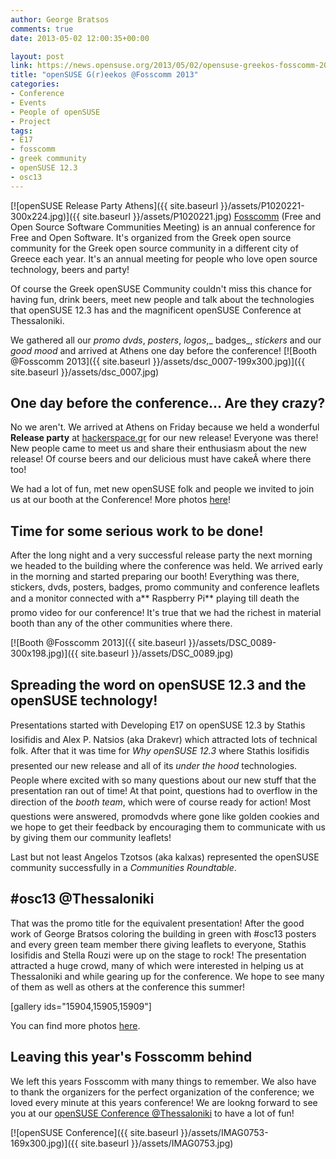```yaml
---
author: George Bratsos
comments: true
date: 2013-05-02 12:00:35+00:00

layout: post
link: https://news.opensuse.org/2013/05/02/opensuse-greekos-fosscomm-2013/
title: "openSUSE G(r)eekos @Fosscomm 2013"
categories:
- Conference
- Events
- People of openSUSE
- Project
tags:
- E17
- fosscomm
- greek community
- openSUSE 12.3
- osc13
---
```

[![openSUSE Release Party Athens]({{ site.baseurl }}/assets/P1020221-300x224.jpg)]({{ site.baseurl }}/assets/P1020221.jpg)
[Fosscomm](http://fosscomm.gr/) (Free and Open Source Software Communities Meeting) is an annual conference for Free and Open Software. It's organized from the Greek open source community for the Greek open source community in a different city of Greece each year. It's an annual meeting for people who love open source technology, beers and party!

Of course the Greek openSUSE Community couldn't miss this chance for having fun, drink beers, meet new people and talk about the technologies that openSUSE 12.3 has and the magnificent openSUSE Conference at Thessaloniki.<!-- more -->

We gathered all our _promo dvds_, _posters_, _logos_,_ badges_, _stickers_ and our _good mood_ and arrived at Athens one day before the conference!
[![Booth @Fosscomm 2013]({{ site.baseurl }}/assets/dsc_0007-199x300.jpg)]({{ site.baseurl }}/assets/dsc_0007.jpg)


## One day before the conference... Are they crazy?


No we aren't. We arrived at Athens on Friday because we held a wonderful **Release party** at [hackerspace.gr](http://hackerspace.gr/wiki/OpenSUSE_12.3_-_Release_Party) for our new release! Everyone was there! New people came to meet us and share their enthusiasm about the new release! Of course beers and our delicious must have cakeÂ where there too!

We had a lot of fun, met new openSUSE folk and people we invited to join us at our booth at the Conference! More photos [here](https://plus.google.com/photos/103678917701749097222/albums/5868999996871504817)!


## Time for some serious work to be done!


After the long night and a very successful release party the next morning we headed to the building where the conference was held. We arrived early in the morning and started preparing our booth! Everything was there, stickers, dvds, posters, badges, promo community and conference leaflets and a monitor connected with a** Raspberry Pi** playing till death the promo video for our conference! It's true that we had the richest in material booth than any of the other communities where there.

[![Booth @Fosscomm 2013]({{ site.baseurl }}/assets/DSC_0089-300x198.jpg)]({{ site.baseurl }}/assets/DSC_0089.jpg)


## Spreading the word on openSUSE 12.3 and the openSUSE technology!


Presentations started with Developing E17 on openSUSE 12.3 by Stathis Iosifidis and Alex P. Natsios (aka Drakevr) which attracted lots of technical folk. After that it was time for _Why openSUSE 12.3_ where Stathis Iosifidis presented our new release and all of its _under the hood_ technologies. People where excited with so many questions about our new stuff that the presentation ran out of time! At that point, questions had to overflow in the direction of the _booth team_, which were of course ready for action! Most questions were answered, promodvds where gone like golden cookies and we hope to get their feedback by encouraging them to communicate with us by giving them our community leaflets!

Last but not least Angelos Tzotsos (aka kalxas) represented the openSUSE community successfully in a _Communities Roundtable_.



## #osc13 @Thessaloniki


That was the promo title for the equivalent presentation! After the good work of George Bratsos coloring the building in green with #osc13 posters and every green team member there giving leaflets to everyone, Stathis Iosifidis and Stella Rouzi were up on the stage to rock! The presentation attracted a huge crowd, many of which were interested in helping us at Thessaloniki and while gearing up for the conference. We hope to see many of them as well as others at the conference this summer!

[gallery ids="15904,15905,15909"]

You can find more photos [here](https://plus.google.com/photos/115961836204266896396/albums/5869987642256211153).


## Leaving this year's Fosscomm behind


We left this years Fosscomm with many things to remember. We also have to thank the organizers for the perfect organization of the conference; we loved every minute at this years conference! We are lookng forward to see you at our [openSUSE Conference @Thessaloniki](http://conference.opensuse.org/) to have a lot of fun!

[![openSUSE Conference]({{ site.baseurl }}/assets/IMAG0753-169x300.jpg)]({{ site.baseurl }}/assets/IMAG0753.jpg)		

